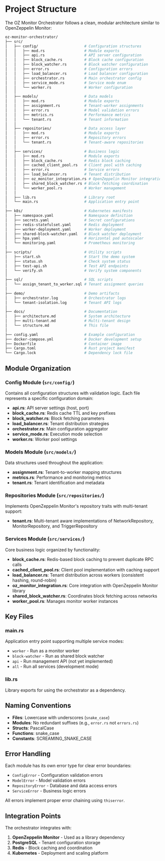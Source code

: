 # Project Structure

The OZ Monitor Orchestrator follows a clean, modular architecture similar to OpenZeppelin Monitor:

```bash
oz-monitor-orchestrator/
├── src/
│   ├── config/                     # Configuration structures
│   │   ├── mod.rs                  # Module exports
│   │   ├── api.rs                  # API server configuration
│   │   ├── block_cache.rs          # Block cache configuration
│   │   ├── block_watcher.rs        # Block watcher configuration
│   │   ├── error.rs                # Configuration errors
│   │   ├── load_balancer.rs        # Load balancer configuration
│   │   ├── orchestrator.rs         # Main orchestrator config
│   │   ├── service_mode.rs         # Service mode enum
│   │   └── worker.rs               # Worker configuration
│   │
│   ├── models/                     # Data models
│   │   ├── mod.rs                  # Module exports
│   │   ├── assignment.rs           # Tenant-worker assignments
│   │   ├── error.rs                # Model validation errors
│   │   ├── metrics.rs              # Performance metrics
│   │   └── tenant.rs               # Tenant information
│   │
│   ├── repositories/               # Data access layer
│   │   ├── mod.rs                  # Module exports
│   │   ├── error.rs                # Repository errors
│   │   └── tenant.rs               # Tenant-aware repositories
│   │
│   ├── services/                   # Business logic
│   │   ├── mod.rs                  # Module exports
│   │   ├── block_cache.rs          # Redis block caching
│   │   ├── cached_client_pool.rs   # Client pool with caching
│   │   ├── error.rs                # Service errors
│   │   ├── load_balancer.rs        # Tenant distribution
│   │   ├── oz_monitor_integration.rs # OpenZeppelin Monitor integration
│   │   ├── shared_block_watcher.rs # Block fetching coordination
│   │   └── worker_pool.rs          # Worker management
│   │
│   ├── lib.rs                      # Library root
│   └── main.rs                     # Application entry point
│
├── k8s/                            # Kubernetes manifests
│   ├── namespace.yaml              # Namespace definition
│   ├── secrets.yaml                # Secret configurations
│   ├── redis-statefulset.yaml      # Redis deployment
│   ├── worker-deployment.yaml      # Worker deployment
│   ├── shared-block-watcher.yaml   # Block watcher deployment
│   ├── hpa.yaml                    # Horizontal pod autoscaler
│   └── monitoring.yaml             # Prometheus monitoring
│
├── scripts/                        # Utility scripts
│   ├── start.sh                    # Start the demo system
│   ├── status.sh                   # Check system status
│   ├── test-api.sh                 # Test API endpoints
│   └── verify.sh                   # Verify system components
│
├── sql/                            # SQL scripts
│   └── assign_tenant_to_worker.sql # Tenant assignment queries
│
├── demo/                           # Demo artifacts
│   ├── orchestrator.log            # Orchestrator logs
│   └── tenant-isolation.log        # Tenant API logs
│
├── docs/                           # Documentation
│   ├── architecture.md             # System architecture
│   ├── multi-tenant.md             # Multi-tenant design
│   └── structure.md                # This file
│
├── config.yaml                     # Example configuration
├── docker-compose.yml              # Docker development setup
├── Dockerfile                      # Container image
├── Cargo.toml                      # Rust project manifest
└── Cargo.lock                      # Dependency lock file
```

## Module Organization

### Config Module (`src/config/`)

Contains all configuration structures with validation logic. Each file represents a specific configuration domain:

- **api.rs**: API server settings (host, port)
- **block_cache.rs**: Redis cache TTL and key prefixes
- **block_watcher.rs**: Block fetching parameters
- **load_balancer.rs**: Tenant distribution strategies
- **orchestrator.rs**: Main configuration aggregator
- **service_mode.rs**: Execution mode selection
- **worker.rs**: Worker pool settings

### Models Module (`src/models/`)

Data structures used throughout the application:

- **assignment.rs**: Tenant-to-worker mapping structures
- **metrics.rs**: Performance and monitoring metrics
- **tenant.rs**: Tenant identification and metadata

### Repositories Module (`src/repositories/`)

Implements OpenZeppelin Monitor's repository traits with multi-tenant support:

- **tenant.rs**: Multi-tenant aware implementations of NetworkRepository, MonitorRepository, and TriggerRepository

### Services Module (`src/services/`)

Core business logic organized by functionality:

- **block_cache.rs**: Redis-based block caching to prevent duplicate RPC calls
- **cached_client_pool.rs**: Client pool implementation with caching support
- **load_balancer.rs**: Tenant distribution across workers (consistent hashing, round-robin)
- **oz_monitor_integration.rs**: Core integration with OpenZeppelin Monitor library
- **shared_block_watcher.rs**: Coordinates block fetching across networks
- **worker_pool.rs**: Manages monitor worker instances

## Key Files

### main.rs

Application entry point supporting multiple service modes:

- `worker` - Run as a monitor worker
- `block-watcher` - Run as shared block watcher
- `api` - Run management API (not yet implemented)
- `all` - Run all services (development mode)

### lib.rs

Library exports for using the orchestrator as a dependency.

## Naming Conventions

- **Files**: Lowercase with underscores (`snake_case`)
- **Modules**: No redundant suffixes (e.g., `error.rs` not `errors.rs`)
- **Structs**: PascalCase
- **Functions**: snake_case
- **Constants**: SCREAMING_SNAKE_CASE

## Error Handling

Each module has its own error type for clear error boundaries:

- `ConfigError` - Configuration validation errors
- `ModelError` - Model validation errors  
- `RepositoryError` - Database and data access errors
- `ServiceError` - Business logic errors

All errors implement proper error chaining using `thiserror`.

## Integration Points

The orchestrator integrates with:

1. **OpenZeppelin Monitor** - Used as a library dependency
2. **PostgreSQL** - Tenant configuration storage
3. **Redis** - Block caching and coordination
4. **Kubernetes** - Deployment and scaling platform
